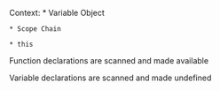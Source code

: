 Context:
    * Variable Object 
    
    * Scope Chain 
    
    * this 
    

Function declarations are scanned and made available 

Variable declarations are scanned and made undefined
